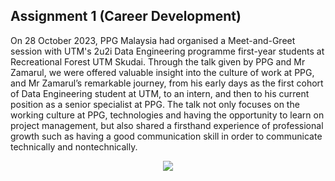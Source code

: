 ## Assignment 1 (Career Development)

On 28 October 2023, PPG Malaysia had organised a Meet-and-Greet session with UTM's 2u2i Data Engineering programme first-year students at Recreational Forest UTM Skudai. Through the talk given by PPG and Mr Zamarul, we were offered valuable insight into the culture of work at PPG, and Mr Zamarul’s remarkable journey, from his early days as the first cohort of Data Engineering student at UTM, to an intern, and then to his current position as a senior specialist at PPG. The talk not only focuses on the working culture at PPG, technologies and having the opportunity to learn on project management, but also shared a firsthand experience of professional growth such as having a good communication skill in order to communicate technically and nontechnically.

<div align="center"><img src="https://raw.githubusercontent.com/lauyankai/Technology_and_Information_System/main/Assignment%201%20(Career%20Development)/Career-Development.png"/></div>
